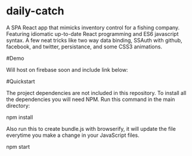 # daily-catch

A SPA React app that mimicks inventory control for a fishing company. Featuring idiomatic up-to-date React programming and ES6 javascript syntax. A few neat tricks like two way data binding, SSAuth with github, facebook, and twitter, persistance, and some CSS3 animations.

#Demo

Will host on firebase soon and include link below:


#Quickstart

The project dependencies are not included in this repository. To install all the dependencies you will need NPM. Run this command in the main directory:

npm install

Also run this to create bundle.js with browserify, it will update the file everytime you make a change in your JavaScript files.

npm start